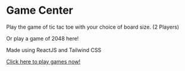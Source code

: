 # Game Center

Play the game of tic tac toe with your choice of board size. (2 Players)

Or play a game of 2048 here!

Made using ReactJS and Tailwind CSS

<a href="https://tictactoe-hazel-alpha.vercel.app" target="_blank">Click here to play games now!</a>
